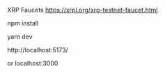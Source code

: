 XRP Faucets
https://xrpl.org/xrp-testnet-faucet.html

npm install

yarn dev

http://localhost:5173/

or localhost:3000
